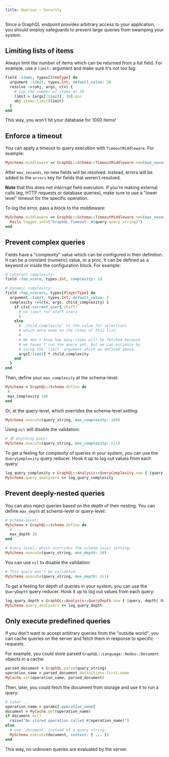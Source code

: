 ```yaml
---
title: Queries — Security
---
```


Since a GraphQL endpoint provides arbitrary access to your application, you should employ safeguards to prevent large queries from swamping your system.

## Limiting lists of items

Always limit the number of items which can be returned from a list field. For example, use a `limit:` argument and make sure it's not too big:

```ruby
field :items, types[ItemType] do
  argument :limit, types.Int, default_value: 20
  resolve ->(obj, args, ctx) {
    # Cap the number of items at 30
    limit = [args[:limit], 30].min
    obj.items.limit(limit)
  }
end
```

This way, you won't hit your database for 1000 items!

## Enforce a timeout

You can apply a timeout to query execution with `TimeoutMiddleware`. For example:

```ruby
MySchema.middleware << GraphQL::Schema::TimeoutMiddleware.new(max_seconds: 2)
```

After `max_seconds`, no new fields will be resolved. Instead, errors will be added to the `errors` key for fields that weren't resolved.

__Note__ that this does not _interrupt_ field execution. If you're making external calls (eg, HTTP requests or database queries), make sure to use a "lower level" timeout for the specific operation.

To log the error, pass a block to the middleware:

```ruby
MySchema.middleware << GraphQL::Schema::TimeoutMiddleware.new(max_seconds: 2) do |err, query|
  Rails.logger.info("GraphQL Timeout: #{query.query_string}")
end
```

## Prevent complex queries

Fields have a "complexity" value which can be configured in their definition. It can be a constant (numeric) value, or a proc. It can be defined as a keyword _or_ inside the configuration block. For example:

```ruby
# Constant complexity:
field :top_score, types.Int, complexity: 10

# Dynamic complexity:
field :top_scorers, types[PlayerType] do
  argument :limit, types.Int, default_value: 5
  complexity ->(ctx, args, child_complexity) {
    if ctx[:current_user].staff?
      # no limit for staff users
      0
    else
      # `child_complexity` is the value for selections
      # which were made on the items of this list.
      #
      # We don't know how many items will be fetched because
      # we haven't run the query yet, but we can estimate by
      # using the `limit` argument which we defined above.
      args[:limit] * child_complexity
    end
  }
end
```

Then, define your `max_complexity` at the schema-level:

```ruby
MySchema = GraphQL::Schema.define do
 # ...
 max_complexity 100
end
```

Or, at the query-level, which overrides the schema-level setting:

```ruby
MySchema.execute(query_string, max_complexity: 100)
```

Using `nil` will disable the validation:

```ruby
# 😧 Anything goes!
MySchema.execute(query_string, max_complexity: nil)
```

To get a feeling for complexity of queries in your system, you can use the `QueryComplexity` query reducer. Hook it up to log out values from each query:

```ruby
log_query_complexity = GraphQL::Analysis::QueryComplexity.new { |query, complexity| Rails.logger.info("[GraphQL Query Complexity] #{complexity}  | staff? #{query.context[:current_user].staff?}")}
MySchema.query_analyzers << log_query_complexity
```

## Prevent deeply-nested queries

You can also reject queries based on the depth of their nesting. You can define `max_depth` at schema-level or query-level:

```ruby
# Schema-level:
MySchema = GraphQL::Schema.define do
  # ...
  max_depth 10
end

# Query-level, which overrides the schema-level setting:
MySchema.execute(query_string, max_depth: 10)
```

You can use `nil` to disable the validation:

```ruby
# This query won't be validated:
MySchema.execute(query_string, max_depth: nil)
```

To get a feeling for depth of queries in your system, you can use the `QueryDepth` query reducer. Hook it up to log out values from each query:

```ruby
log_query_depth = GraphQL::Analysis::QueryDepth.new { |query, depth| Rails.logger.info("[GraphQL Query Depth] #{depth} || staff?  #{query.context[:current_user].staff?}")}
MySchema.query_analyzers << log_query_depth
```

## Only execute predefined queries

If you don't want to accept arbitrary queries from the "outside world", you can cache queries on the server and fetch them in response to specific requests.

For example, you could store parsed `GraphQL::Language::Nodes::Document` objects in a cache:

```ruby
parsed_document = GraphQL.parse(query_string)
operation_name = parsed_document.definitions.first.name
MyCache.set(operation_name, parsed_document)
```

Then, later, you could fetch the document from storage and use it to run a query:

```ruby
# later ...
operation_name = params[:operation_name]
document = MyCache.get(operation_name)
if document.nil?
  raise("No stored operation called #{operation_name}")
else
  # use `document` instead of a query string:
  MySchema.execute(document, context: { ... })
end
```

This way, no unknown queries are evaluated by the server.
